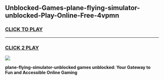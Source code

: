 
## Unblocked-Games-plane-flying-simulator-unblocked-Play-Online-Free-4vpmn
<h3>
<a href="https://premium76.site?title=plane-flying-simulator-unblocked&ref=26A">CLICK TO PLAY</a></h3>
<hr>

<h3>
<a href="https://premium76.site?title=plane-flying-simulator-unblocked&ref=26A">CLICK 2 PLAY</a>
  
</h3>

<a href="https://premium76.site?title=plane-flying-simulator-unblocked&ref=26A"><img src="https://clearcache.store/games.png"></a>


**plane-flying-simulator-unblocked games unblocked: Your Gateway to Fun and Accessible Online Gaming**
